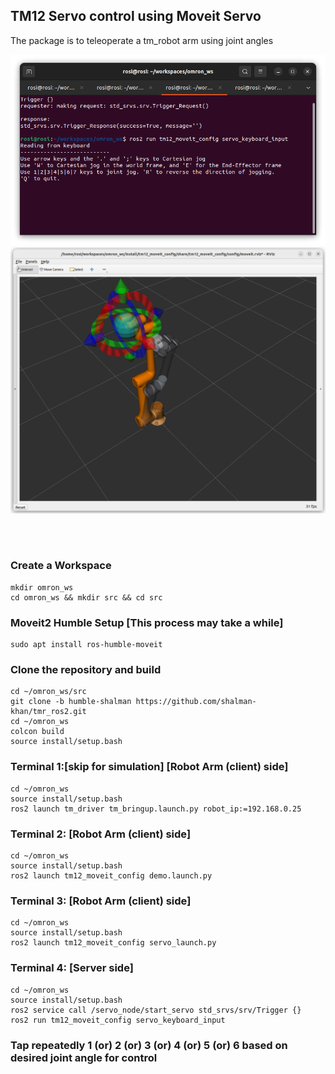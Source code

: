 ## TM12 Servo control using Moveit Servo

The package is to teleoperate a tm_robot arm using joint angles

![servo_input](https://github.com/shalman-khan/tmr_ros2/blob/humble-shalman/figures/Keyboard_control.png)
![moveit_config](https://github.com/shalman-khan/tmr_ros2/blob/humble-shalman/figures/moveit_servo.png)


<br>

<br>

### Create a Workspace 

```
mkdir omron_ws
cd omron_ws && mkdir src && cd src
```

### Moveit2 Humble Setup [This process may take a while]

```
sudo apt install ros-humble-moveit 
```

### Clone the repository and build

```
cd ~/omron_ws/src
git clone -b humble-shalman https://github.com/shalman-khan/tmr_ros2.git
cd ~/omron_ws
colcon build
source install/setup.bash
```

### Terminal 1:[skip for simulation] [Robot Arm (client) side]
```
cd ~/omron_ws
source install/setup.bash
ros2 launch tm_driver tm_bringup.launch.py robot_ip:=192.168.0.25
```

### Terminal 2: [Robot Arm (client) side]
```
cd ~/omron_ws
source install/setup.bash
ros2 launch tm12_moveit_config demo.launch.py

```

### Terminal 3: [Robot Arm (client) side]
```
cd ~/omron_ws
source install/setup.bash
ros2 launch tm12_moveit_config servo_launch.py
```


### Terminal 4: [Server side]
```
cd ~/omron_ws
source install/setup.bash
ros2 service call /servo_node/start_servo std_srvs/srv/Trigger {}
ros2 run tm12_moveit_config servo_keyboard_input 
```

### Tap repeatedly  1 (or) 2 (or) 3 (or) 4 (or) 5 (or) 6 based on desired joint angle for control
